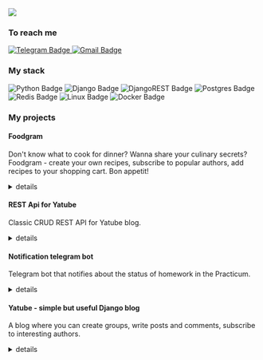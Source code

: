 <div id="header">
  <img src="https://readme-typing-svg.demolab.com/?width=465&lines=👋+Hi+there;👨🏻‍💻+My+name+is+Stanislav;👾+I'm+a+beginner+Python+developer;🖖Feel+welcome+and+free" />
</div>

<h3>To reach me</h3>

<div id="reach-me-badges">
  <a href="https://t.me/jschupss">
    <img src="https://img.shields.io/badge/Telegram-blue?logo=telegram&logoColor=white&style=for-the-badge" alt="Telegram Badge"/>
  </a>
  <a href="mailto:stas.chuprinskiy@gmail.com">
    <img src="https://img.shields.io/badge/Gmail-red?logo=gmail&logoColor=white&style=for-the-badge" alt="Gmail Badge"/>
  </a>
</div>

<h3>My stack</h3>

<div id="my-stack-badges">
  <img src="https://img.shields.io/badge/python-3670A0?style=for-the-badge&logo=python&logoColor=ffdd54" alt="Python Badge"/>
  <img src="https://img.shields.io/badge/django-%23092E20.svg?style=for-the-badge&logo=django&logoColor=white" alt="Django Badge"/>
  <img src="https://img.shields.io/badge/DJANGO-REST-ff1709?style=for-the-badge&logo=django&logoColor=white&color=ff1709&labelColor=gray" alt="DjangoREST Badge"/>
  <img src="https://img.shields.io/badge/postgres-%23316192.svg?style=for-the-badge&logo=postgresql&logoColor=white" alt="Postgres Badge"/>
  <img src="https://img.shields.io/badge/redis-%23DD0031.svg?style=for-the-badge&logo=redis&logoColor=white" alt="Redis Badge"/>
  <img src="https://img.shields.io/badge/Linux-FCC624?style=for-the-badge&logo=linux&logoColor=black" alt="Linux Badge"/>
  <img src="https://img.shields.io/badge/docker-%230db7ed.svg?style=for-the-badge&logo=docker&logoColor=white" alt="Docker Badge"/>
</div>

<h3>My projects</h3>

<h4>Foodgram</h4>

<p>Don't know what to cook for dinner? Wanna share your culinary secrets? Foodgram - create your own recipes, subscribe to popular authors, add recipes to your shopping cart. Bon appetit!</p>

<details>
  <summary>details</summary>
  
  <a href="https://github.com/stas-chuprinskiy/foodgram-project-react">Go to the repository</a>
</details>

<h4>REST Api for Yatube</h4>

<p>Classic CRUD REST API for Yatube blog.</p>

<details>
  <summary>details</summary>
  
  <a href="https://github.com/stas-chuprinskiy/api_final_yatube">Go to the repository</a>
</details>

<h4>Notification telegram bot</h4>

<p>Telegram bot that notifies about the status of homework in the Practicum.</p>

<details>
  <summary>details</summary>
  
  <a href="https://github.com/stas-chuprinskiy/homework_bot">Go to the repository</a>
</details>

<h4>Yatube - simple but useful Django blog</h4>

<p>A blog where you can create groups, write posts and comments, subscribe to interesting authors.</p>

<details>
  <summary>details</summary>
  
  <a href="https://github.com/stas-chuprinskiy/hw05_final">Go to the repository</a>
</details>
